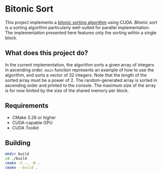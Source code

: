 # Bitonic Sort

This project implements a [bitonic sorting algorithm](https://en.wikipedia.org/wiki/Bitonic_sorter) using CUDA.
Bitonic sort is a sorting algorithm particularly well-suited for parallel implementation.
The implementation presented here features only the sorting within a single block.

## What does this project do?

In the current implementation, the algorithm sorts a given array of integers in ascending order.
`main` function represents an example of how to use the algorithm, and sorts a vector of 32 integers.
Note that the length of the sorted array must be a power of 2.
The random-generated array is sorted in ascending order and printed to the console.
The maximum size of the array is for now limited by the size of the shared memory per block.

## Requirements

- CMake 3.26 or higher
- CUDA-capable GPU
- CUDA Toolkit

## Building

```bash
mkdir build 
cd ./build
cmake -S .. -B .
cmake --build .
```
